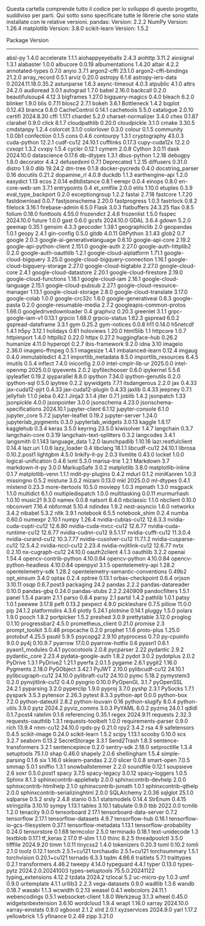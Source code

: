 Questa cartella comprende tutto il codice per lo sviluppo di questo progetto, suddiviso per parti.
Qui sotto sono specificate tutte le librerie che sono state installate con le relative versioni.
pandas: Version: 2.2.2
NumPy Version: 1.26.4
matplotlib  Version: 3.8.0
scikit-learn Version: 1.5.2


Package                            Version
---------------------------------- -------------------
absl-py                            1.4.0
accelerate                         1.1.1
aiohappyeyeballs                   2.4.3
aiohttp                            3.11.2
aiosignal                          1.3.1
alabaster                          1.0.0
albucore                           0.0.19
albumentations                     1.4.20
altair                             4.2.2
annotated-types                    0.7.0
anyio                              3.7.1
argon2-cffi                        23.1.0
argon2-cffi-bindings               21.2.0
array_record                       0.5.1
arviz                              0.20.0
astropy                            6.1.6
astropy-iers-data                  0.2024.11.18.0.35.2
astunparse                         1.6.3
async-timeout                      4.0.3
atpublic                           4.1.0
attrs                              24.2.0
audioread                          3.0.1
autograd                           1.7.0
babel                              2.16.0
backcall                           0.2.0
beautifulsoup4                     4.12.3
bigframes                          1.27.0
bigquery-magics                    0.4.0
bleach                             6.2.0
blinker                            1.9.0
blis                               0.7.11
blosc2                             2.7.1
bokeh                              3.6.1
Bottleneck                         1.4.2
bqplot                             0.12.43
branca                             0.8.0
CacheControl                       0.14.1
cachetools                         5.5.0
catalogue                          2.0.10
certifi                            2024.8.30
cffi                               1.17.1
chardet                            5.2.0
charset-normalizer                 3.4.0
chex                               0.1.87
clarabel                           0.9.0
click                              8.1.7
cloudpathlib                       0.20.0
cloudpickle                        3.1.0
cmake                              3.30.5
cmdstanpy                          1.2.4
colorcet                           3.1.0
colorlover                         0.3.0
colour                             0.1.5
community                          1.0.0b1
confection                         0.1.5
cons                               0.4.6
contourpy                          1.3.1
cryptography                       43.0.3
cuda-python                        12.2.1
cudf-cu12                          24.10.1
cufflinks                          0.17.3
cupy-cuda12x                       12.2.0
cvxopt                             1.3.2
cvxpy                              1.5.4
cycler                             0.12.1
cymem                              2.0.8
Cython                             3.0.11
dask                               2024.10.0
datascience                        0.17.6
db-dtypes                          1.3.1
dbus-python                        1.2.18
debugpy                            1.8.0
decorator                          4.4.2
defusedxml                         0.7.1
Deprecated                         1.2.15
diffusers                          0.31.0
distro                             1.9.0
dlib                               19.24.2
dm-tree                            0.1.8
docker-pycreds                     0.4.0
docstring_parser                   0.16
docutils                           0.21.2
dopamine_rl                        4.0.9
duckdb                             1.1.3
earthengine-api                    1.2.0
easydict                           1.13
ecos                               2.0.14
editdistance                       0.8.1
eerepr                             0.0.4
einops                             0.8.0
en-core-web-sm                     3.7.1
entrypoints                        0.4
et_xmlfile                         2.0.0
etils                              1.10.0
etuples                            0.3.9
eval_type_backport                 0.2.0
exceptiongroup                     1.2.2
fastai                             2.7.18
fastcore                           1.7.20
fastdownload                       0.0.7
fastjsonschema                     2.20.0
fastprogress                       1.0.3
fastrlock                          0.8.2
filelock                           3.16.1
firebase-admin                     6.5.0
Flask                              3.0.3
flatbuffers                        24.3.25
flax                               0.8.5
folium                             0.18.0
fonttools                          4.55.0
frozendict                         2.4.6
frozenlist                         1.5.0
fsspec                             2024.10.0
future                             1.0.0
gast                               0.6.0
gcsfs                              2024.10.0
GDAL                               3.6.4
gdown                              5.2.0
geemap                             0.35.1
gensim                             4.3.3
geocoder                           1.38.1
geographiclib                      2.0
geopandas                          1.0.1
geopy                              2.4.1
gin-config                         0.5.0
gitdb                              4.0.11
GitPython                          3.1.43
glob2                              0.7
google                             2.0.3
google-ai-generativelanguage       0.6.10
google-api-core                    2.19.2
google-api-python-client           2.151.0
google-auth                        2.27.0
google-auth-httplib2               0.2.0
google-auth-oauthlib               1.2.1
google-cloud-aiplatform            1.71.1
google-cloud-bigquery              3.25.0
google-cloud-bigquery-connection   1.16.1
google-cloud-bigquery-storage      2.27.0
google-cloud-bigtable              2.27.0
google-cloud-core                  2.4.1
google-cloud-datastore             2.20.1
google-cloud-firestore             2.19.0
google-cloud-functions             1.18.1
google-cloud-iam                   2.16.1
google-cloud-language              2.15.1
google-cloud-pubsub                2.27.1
google-cloud-resource-manager      1.13.1
google-cloud-storage               2.8.0
google-cloud-translate             3.17.0
google-colab                       1.0.0
google-crc32c                      1.6.0
google-generativeai                0.8.3
google-pasta                       0.2.0
google-resumable-media             2.7.2
googleapis-common-protos           1.66.0
googledrivedownloader              0.4
graphviz                           0.20.3
greenlet                           3.1.1
grpc-google-iam-v1                 0.13.1
grpcio                             1.68.0
grpcio-status                      1.62.3
gspread                            6.0.2
gspread-dataframe                  3.3.1
gym                                0.25.2
gym-notices                        0.0.8
h11                                0.14.0
h5netcdf                           1.4.1
h5py                               3.12.1
holidays                           0.61
holoviews                          1.20.0
html5lib                           1.1
httpcore                           1.0.7
httpimport                         1.4.0
httplib2                           0.22.0
httpx                              0.27.2
huggingface-hub                    0.26.2
humanize                           4.11.0
hyperopt                           0.2.7
ibis-framework                     9.2.0
idna                               3.10
imageio                            2.36.0
imageio-ffmpeg                     0.5.1
imagesize                          1.4.1
imbalanced-learn                   0.12.4
imgaug                             0.4.0
immutabledict                      4.2.1
importlib_metadata                 8.5.0
importlib_resources                6.4.5
imutils                            0.5.4
inflect                            7.4.0
iniconfig                          2.0.0
intel-cmplr-lib-ur                 2025.0.0
intel-openmp                       2025.0.0
ipyevents                          2.0.2
ipyfilechooser                     0.6.0
ipykernel                          5.5.6
ipyleaflet                         0.19.2
ipyparallel                        8.8.0
ipython                            7.34.0
ipython-genutils                   0.2.0
ipython-sql                        0.5.0
ipytree                            0.2.2
ipywidgets                         7.7.1
itsdangerous                       2.2.0
jax                                0.4.33
jax-cuda12-pjrt                    0.4.33
jax-cuda12-plugin                  0.4.33
jaxlib                             0.4.33
jeepney                            0.7.1
jellyfish                          1.1.0
jieba                              0.42.1
Jinja2                             3.1.4
jiter                              0.7.1
joblib                             1.4.2
jsonpatch                          1.33
jsonpickle                         4.0.0
jsonpointer                        3.0.0
jsonschema                         4.23.0
jsonschema-specifications          2024.10.1
jupyter-client                     6.1.12
jupyter-console                    6.1.0
jupyter_core                       5.7.2
jupyter-leaflet                    0.19.2
jupyter-server                     1.24.0
jupyterlab_pygments                0.3.0
jupyterlab_widgets                 3.0.13
kaggle                             1.6.17
kagglehub                          0.3.4
keras                              3.5.0
keyring                            23.5.0
kiwisolver                         1.4.7
langchain                          0.3.7
langchain-core                     0.3.19
langchain-text-splitters           0.3.2
langcodes                          3.4.1
langsmith                          0.1.143
language_data                      1.2.0
launchpadlib                       1.10.16
lazr.restfulclient                 0.14.4
lazr.uri                           1.0.6
lazy_loader                        0.4
libclang                           18.1.1
libcudf-cu12                       24.10.1
librosa                            0.10.2.post1
lightgbm                           4.5.0
linkify-it-py                      2.0.3
llvmlite                           0.43.0
locket                             1.0.0
logical-unification                0.4.6
lxml                               5.3.0
marisa-trie                        1.2.1
Markdown                           3.7
markdown-it-py                     3.0.0
MarkupSafe                         3.0.2
matplotlib                         3.8.0
matplotlib-inline                  0.1.7
matplotlib-venn                    1.1.1
mdit-py-plugins                    0.4.2
mdurl                              0.1.2
miniKanren                         1.0.3
missingno                          0.5.2
mistune                            3.0.2
mizani                             0.13.0
mkl                                2025.0.0
ml-dtypes                          0.4.1
mlxtend                            0.23.3
more-itertools                     10.5.0
moviepy                            1.0.3
mpmath                             1.3.0
msgpack                            1.1.0
multidict                          6.1.0
multipledispatch                   1.0.0
multitasking                       0.0.11
murmurhash                         1.0.10
music21                            9.3.0
namex                              0.0.8
natsort                            8.4.0
nbclassic                          1.1.0
nbclient                           0.10.0
nbconvert                          7.16.4
nbformat                           5.10.4
ndindex                            1.9.2
nest-asyncio                       1.6.0
networkx                           3.4.2
nibabel                            5.3.2
nltk                               3.9.1
notebook                           6.5.5
notebook_shim                      0.2.4
numba                              0.60.0
numexpr                            2.10.1
numpy                              1.26.4
nvidia-cublas-cu12                 12.6.3.3
nvidia-cuda-cupti-cu12             12.6.80
nvidia-cuda-nvcc-cu12              12.6.77
nvidia-cuda-runtime-cu12           12.6.77
nvidia-cudnn-cu12                  9.5.1.17
nvidia-cufft-cu12                  11.3.0.4
nvidia-curand-cu12                 10.3.7.77
nvidia-cusolver-cu12               11.7.1.2
nvidia-cusparse-cu12               12.5.4.2
nvidia-nccl-cu12                   2.23.4
nvidia-nvjitlink-cu12              12.6.77
nvtx                               0.2.10
nx-cugraph-cu12                    24.10.0
oauth2client                       4.1.3
oauthlib                           3.2.2
openai                             1.54.4
opencv-contrib-python              4.10.0.84
opencv-python                      4.10.0.84
opencv-python-headless             4.10.0.84
openpyxl                           3.1.5
opentelemetry-api                  1.28.2
opentelemetry-sdk                  1.28.2
opentelemetry-semantic-conventions 0.49b2
opt_einsum                         3.4.0
optax                              0.2.4
optree                             0.13.1
orbax-checkpoint                   0.6.4
orjson                             3.10.11
osqp                               0.6.7.post3
packaging                          24.2
pandas                             2.2.2
pandas-datareader                  0.10.0
pandas-gbq                         0.24.0
pandas-stubs                       2.2.2.240909
pandocfilters                      1.5.1
panel                              1.5.4
param                              2.1.1
parso                              0.8.4
parsy                              2.1
partd                              1.4.2
pathlib                            1.0.1
patsy                              1.0.1
peewee                             3.17.8
peft                               0.13.2
pexpect                            4.9.0
pickleshare                        0.7.5
pillow                             11.0.0
pip                                24.1.2
platformdirs                       4.3.6
plotly                             5.24.1
plotnine                           0.14.1
pluggy                             1.5.0
polars                             1.9.0
pooch                              1.8.2
portpicker                         1.5.2
preshed                            3.0.9
prettytable                        3.12.0
proglog                            0.1.10
progressbar2                       4.5.0
prometheus_client                  0.21.0
promise                            2.3
prompt_toolkit                     3.0.48
propcache                          0.2.0
prophet                            1.1.6
proto-plus                         1.25.0
protobuf                           4.25.5
psutil                             5.9.5
psycopg2                           2.9.10
ptyprocess                         0.7.0
py-cpuinfo                         9.0.0
py4j                               0.10.9.7
pyarrow                            17.0.0
pyarrow-hotfix                     0.6
pyasn1                             0.6.1
pyasn1_modules                     0.4.1
pycocotools                        2.0.8
pycparser                          2.22
pydantic                           2.9.2
pydantic_core                      2.23.4
pydata-google-auth                 1.8.2
pydot                              3.0.2
pydotplus                          2.0.2
PyDrive                            1.3.1
PyDrive2                           1.21.1
pyerfa                             2.0.1.5
pygame                             2.6.1
pygit2                             1.16.0
Pygments                           2.18.0
PyGObject                          3.42.1
PyJWT                              2.10.0
pylibcudf-cu12                     24.10.1
pylibcugraph-cu12                  24.10.0
pylibraft-cu12                     24.10.0
pymc                               5.18.2
pymystem3                          0.2.0
pynvjitlink-cu12                   0.4.0
pyogrio                            0.10.0
PyOpenGL                           3.1.7
pyOpenSSL                          24.2.1
pyparsing                          3.2.0
pyperclip                          1.9.0
pyproj                             3.7.0
pyshp                              2.3.1
PySocks                            1.7.1
pyspark                            3.5.3
pytensor                           2.26.3
pytest                             8.3.3
python-apt                         0.0.0
python-box                         7.2.0
python-dateutil                    2.8.2
python-louvain                     0.16
python-slugify                     8.0.4
python-utils                       3.9.0
pytz                               2024.2
pyviz_comms                        3.0.3
PyYAML                             6.0.2
pyzmq                              24.0.1
qdldl                              0.1.7.post4
ratelim                            0.1.6
referencing                        0.35.1
regex                              2024.9.11
requests                           2.32.3
requests-oauthlib                  1.3.1
requests-toolbelt                  1.0.0
requirements-parser                0.9.0
rich                               13.9.4
rmm-cu12                           24.10.0
rpds-py                            0.21.0
rpy2                               3.4.2
rsa                                4.9
safetensors                        0.4.5
scikit-image                       0.24.0
scikit-learn                       1.5.2
scipy                              1.13.1
scooby                             0.10.0
scs                                3.2.7
seaborn                            0.13.2
SecretStorage                      3.3.1
Send2Trash                         1.8.3
sentence-transformers              3.2.1
sentencepiece                      0.2.0
sentry-sdk                         2.18.0
setproctitle                       1.3.4
setuptools                         75.1.0
shap                               0.46.0
shapely                            2.0.6
shellingham                        1.5.4
simple-parsing                     0.1.6
six                                1.16.0
sklearn-pandas                     2.2.0
slicer                             0.0.8
smart-open                         7.0.5
smmap                              5.0.1
sniffio                            1.3.1
snowballstemmer                    2.2.0
soundfile                          0.12.1
soupsieve                          2.6
soxr                               0.5.0.post1
spacy                              3.7.5
spacy-legacy                       3.0.12
spacy-loggers                      1.0.5
Sphinx                             8.1.3
sphinxcontrib-applehelp            2.0.0
sphinxcontrib-devhelp              2.0.0
sphinxcontrib-htmlhelp             2.1.0
sphinxcontrib-jsmath               1.0.1
sphinxcontrib-qthelp               2.0.0
sphinxcontrib-serializinghtml      2.0.0
SQLAlchemy                         2.0.36
sqlglot                            25.1.0
sqlparse                           0.5.2
srsly                              2.4.8
stanio                             0.5.1
statsmodels                        0.14.4
StrEnum                            0.4.15
stringzilla                        3.10.10
sympy                              1.13.1
tables                             3.10.1
tabulate                           0.9.0
tbb                                2022.0.0
tcmlib                             1.2.0
tenacity                           9.0.0
tensorboard                        2.17.1
tensorboard-data-server            0.7.2
tensorflow                         2.17.1
tensorflow-datasets                4.9.7
tensorflow-hub                     0.16.1
tensorflow-io-gcs-filesystem       0.37.1
tensorflow-metadata                1.13.1
tensorflow-probability             0.24.0
tensorstore                        0.1.68
termcolor                          2.5.0
terminado                          0.18.1
text-unidecode                     1.3
textblob                           0.17.1
tf_keras                           2.17.0
tf-slim                            1.1.0
thinc                              8.2.5
threadpoolctl                      3.5.0
tifffile                           2024.9.20
timm                               1.0.11
tinycss2                           1.4.0
tokenizers                         0.20.3
toml                               0.10.2
tomli                              2.1.0
toolz                              0.12.1
torch                              2.5.1+cu121
torchaudio                         2.5.1+cu121
torchsummary                       1.5.1
torchvision                        0.20.1+cu121
tornado                            6.3.3
tqdm                               4.66.6
traitlets                          5.7.1
traittypes                         0.2.1
transformers                       4.46.2
tweepy                             4.14.0
typeguard                          4.4.1
typer                              0.13.0
types-pytz                         2024.2.0.20241003
types-setuptools                   75.5.0.20241122
typing_extensions                  4.12.2
tzdata                             2024.2
tzlocal                            5.2
uc-micro-py                        1.0.3
umf                                0.9.0
uritemplate                        4.1.1
urllib3                            2.2.3
vega-datasets                      0.9.0
wadllib                            1.3.6
wandb                              0.18.7
wasabi                             1.1.3
wcwidth                            0.2.13
weasel                             0.4.1
webcolors                          24.11.1
webencodings                       0.5.1
websocket-client                   1.8.0
Werkzeug                           3.1.3
wheel                              0.45.0
widgetsnbextension                 3.6.10
wordcloud                          1.9.4
wrapt                              1.16.0
xarray                             2024.10.0
xarray-einstats                    0.8.0
xgboost                            2.1.2
xlrd                               2.0.1
xyzservices                        2024.9.0
yarl                               1.17.2
yellowbrick                        1.5
yfinance                           0.2.49
zipp                               3.21.0
